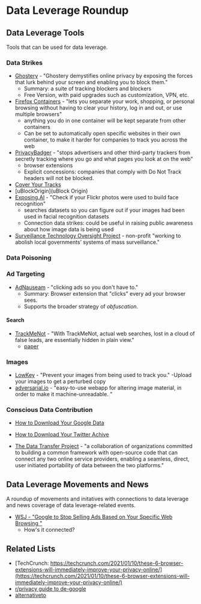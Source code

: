 # Data Leverage Roundup

## Data Leverage Tools
Tools that can be used for data leverage.

### Data Strikes
- [Ghostery](https://www.ghostery.com/) - "Ghostery demystifies online privacy by exposing the forces that lurk behind your screen and enabling you to block them."
  - Summary: a suite of tracking blockers and blockers
  - Free Version, with paid upgrades such as customization, VPN, etc.
- [Firefox Containers](https://support.mozilla.org/en-US/kb/containers) - "lets you separate your work, shopping, or personal browsing without having to clear your history, log in and out, or use multiple browsers"
  - anything you do in one container will be kept separate from other containers
  - Can be set to automatically open specific websites in their own container, to make it harder for companies to track you across the web
- [PrivacyBadger](https://privacybadger.org/) - "stops advertisers and other third-party trackers from secretly tracking where you go and what pages you look at on the web"
  - browser extensions
  - Explicit concessions: companies that comply with Do Not Track headers will not be blocked.
- [Cover Your Tracks](https://coveryourtracks.eff.org/)
- [uBlockOrigin](uBlock Origin)
- [Exposing.AI](https://exposing.ai/about/) - "Check if your Flickr photos were used to build face recognition"
  - searches datasets so you can figure out if your images had been used in facial recognition datasets
  - Connection data strikes: could be useful in raising public awareness about how image data is being used
- [Surveillance Technology Oversight Project](https://www.stopspying.org/exposing-ai) - non-profit "working to abolish local governments’ systems of mass surveillance."


### Data Poisoning
### Ad Targeting
- [AdNauseam](https://adnauseam.io/) - "clicking ads so you don't have to."
  - Summary: Browser extension that "clicks" every ad your browser sees.
  - Supports the broader strategy of *obfuscation*.
#### Search
- [TrackMeNot](http://trackmenot.io/) - "With TrackMeNot, actual web searches, lost in a cloud of false leads, are essentially hidden in plain view."
  - [paper](http://trackmenot.io/resources/trackmenot2009.pdf)
### Images
- [LowKey](https://lowkey.umiacs.umd.edu/) - "Prevent your images from
being used to track you."
  -Upload your images to get a perturbed copy
- [adversarial.io](https://adversarial.io/about/) - "easy-to-use webapp for altering image material, in order to make it machine-unreadable. "

### Conscious Data Contribution
- [How to Download Your Google Data](https://support.google.com/accounts/answer/3024190?hl=en)
- [How to Download Your Twitter Achive](https://help.twitter.com/en/managing-your-account/how-to-download-your-twitter-archive)

- [The Data Transfer Project](https://datatransferproject.dev/) - "a collaboration of organizations committed to building a common framework with open-source code that can connect any two online service providers, enabling a seamless, direct, user initiated portability of data between the two platforms."




## Data Leverage Movements and News
A roundup of movements and initatives with connections to data leverage and news coverage of data leverage-related events.
- [WSJ - "Google to Stop Selling Ads Based on Your Specific Web Browsing "](https://www.wsj.com/articles/google-to-stop-selling-ads-based-on-your-specific-web-browsing-11614780021)
  - How's it connected?


## Related Lists
- [TechCrunch: https://techcrunch.com/2021/01/10/these-6-browser-extensions-will-immediately-improve-your-privacy-online/](https://techcrunch.com/2021/01/10/these-6-browser-extensions-will-immediately-improve-your-privacy-online/)
- [r/privacy guide to de-google](https://old.reddit.com/r/privacy/wiki/de-google)
- [alternativeto](https://alternativeto.net/)